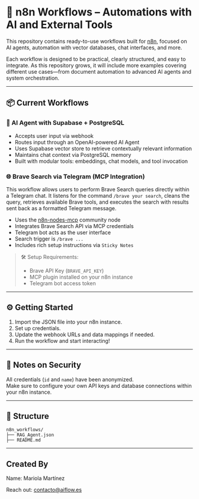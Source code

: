 # 🤖 n8n Workflows – Automations with AI and External Tools

This repository contains ready-to-use workflows built for [n8n](https://n8n.io), focused on AI agents, automation with vector databases, chat interfaces, and more.

Each workflow is designed to be practical, clearly structured, and easy to integrate. As this repository grows, it will include more examples covering different use cases—from document automation to advanced AI agents and system orchestration.

---

## 📦 Current Workflows

### 🧠 AI Agent with Supabase + PostgreSQL

- Accepts user input via webhook
- Routes input through an OpenAI-powered AI Agent
- Uses Supabase vector store to retrieve contextually relevant information
- Maintains chat context via PostgreSQL memory
- Built with modular tools: embeddings, chat models, and tool invocation

### 🌐 Brave Search via Telegram (MCP Integration)

This workflow allows users to perform Brave Search queries directly within a Telegram chat. It listens for the command `/brave your search`, cleans the query, retrieves available Brave tools, and executes the search with results sent back as a formatted Telegram message.

- Uses the [n8n-nodes-mcp](https://github.com/nerding-io/n8n-nodes-mcp) community node
- Integrates Brave Search API via MCP credentials
- Telegram bot acts as the user interface
- Search trigger is `/brave ...`
- Includes rich setup instructions via `Sticky Notes`

> 🛠 Setup Requirements:
> - Brave API Key (`BRAVE_API_KEY`)
> - MCP plugin installed on your n8n instance
> - Telegram bot access token

---

## ⚙️ Getting Started

1. Import the JSON file into your n8n instance.
2. Set up credentials.
3. Update the webhook URLs and data mappings if needed.
4. Run the workflow and start interacting!

---

## 🔐 Notes on Security

All credentials (`id` and `name`) have been anonymized.  
Make sure to configure your own API keys and database connections within your n8n instance.

---

## 📂 Structure

```plaintext
n8n_workflows/
├── RAG_Agent.json
├── README.md
```
---

## Created By
Name: Mariola Martínez

Reach out: contacto@aiflow.es

